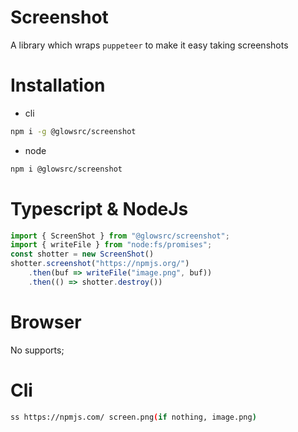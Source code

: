 # Screenshot
A library which wraps `puppeteer` to make it easy taking screenshots

# Installation
- cli
```sh
npm i -g @glowsrc/screenshot
```
- node
```sh
npm i @glowsrc/screenshot
```

# Typescript & NodeJs

```ts
import { ScreenShot } from "@glowsrc/screenshot";
import { writeFile } from "node:fs/promises";
const shotter = new ScreenShot()
shotter.screenshot("https://npmjs.org/")
    .then(buf => writeFile("image.png", buf))
    .then(() => shotter.destroy())
```

# Browser 

No supports;

# Cli

```sh
ss https://npmjs.com/ screen.png(if nothing, image.png)
```